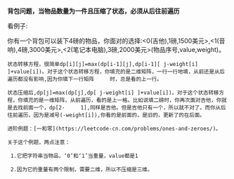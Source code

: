 **背包问题，当物品数量为一件且压缩了状态，必须从后往前遍历**

   看例子:
   
   你有一个背包可以装下4磅的物品，你面对的选择:<0(吉他),1磅,1500美元>,<1(音响),4磅,3000美元>,<2(笔记本电脑),3磅,2000美元>(物品序号,value,weight)。
  
    状态转移方程，很简单dp[i][j]=max(dp[i-1][j],dp[i-1][ j-weight[i] ]+value[i])。对于这个状态转移方程，你填充的是二维矩阵，一行一行地填，从前还是从后遍历都没有影响,因为你填下一行矩阵     时，总是看的上一行。
    
    状态压缩后,dp[j]=max(dp[j],dp[ j-weight[i] ]+value[i])。对于这个状态转移方程，你填充的是一维矩阵，从前遍历，看的是上一格。比如说填二磅时，你再次面对吉他，你就是去找前面一个，dp[2-     1],同样是吉他。但是吉他只有一个，所以就不对了。而你从后往前遍历，因为是减号(-weight[i]),你看的是前面的，是旧的，更新了的在后面。
    
    进阶例题：[一和零](https://leetcode-cn.com/problems/ones-and-zeroes/)。
    
    关于这个例题，两点注意：
    
     1.它把字符串当物品，‘0’和‘1’当重量，value都是1
     
     2.因为它的重量有两个限制，需要二维，所以不压缩是三维。

